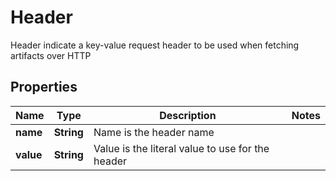 

# Header

Header indicate a key-value request header to be used when fetching artifacts over HTTP
## Properties

Name | Type | Description | Notes
------------ | ------------- | ------------- | -------------
**name** | **String** | Name is the header name | 
**value** | **String** | Value is the literal value to use for the header | 



